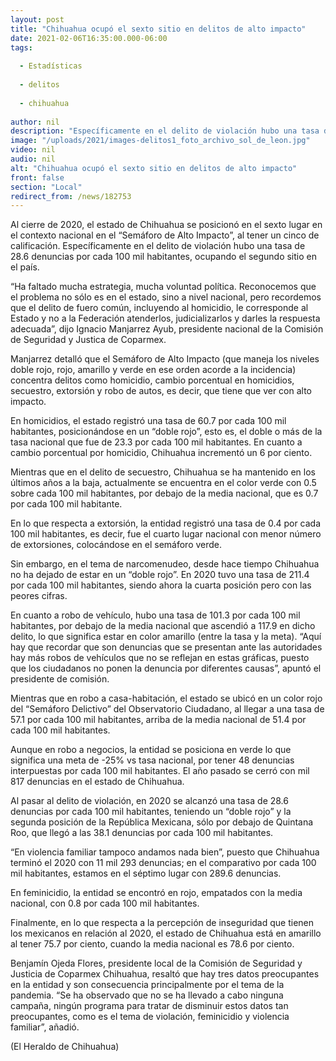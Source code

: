 ```yaml
---
layout: post
title: "Chihuahua ocupó el sexto sitio en delitos de alto impacto"
date: 2021-02-06T16:35:00.000-06:00
tags:
  
  - Estadísticas
  
  - delitos
  
  - chihuahua
  
author: nil
description: "Específicamente en el delito de violación hubo una tasa de 28.6 denuncias por cada 100 mil habitantes, ocupando el segundo sitio en el país"
image: "/uploads/2021/images-delitos1_foto_archivo_sol_de_leon.jpg"
video: nil
audio: nil
alt: "Chihuahua ocupó el sexto sitio en delitos de alto impacto"
front: false
section: "Local"
redirect_from: /news/182753
---
```


Al cierre de 2020, el estado de Chihuahua se posicionó en el sexto lugar en el contexto nacional en el “Semáforo de Alto Impacto”, al tener un cinco de calificación. Específicamente en el delito de violación hubo una tasa de 28.6 denuncias por cada 100 mil habitantes, ocupando el segundo sitio en el país.

“Ha faltado mucha estrategia, mucha voluntad política. Reconocemos que el problema no sólo es en el estado, sino a nivel nacional, pero recordemos que el delito de fuero común, incluyendo al homicidio, le corresponde al Estado y no a la Federación atenderlos, judicializarlos y darles la respuesta adecuada”, dijo Ignacio Manjarrez Ayub, presidente nacional de la Comisión de Seguridad y Justica de Coparmex.

Manjarrez detalló que el Semáforo de Alto Impacto (que maneja los niveles doble rojo, rojo, amarillo y verde en ese orden acorde a la incidencia) concentra delitos como homicidio, cambio porcentual en homicidios, secuestro, extorsión y robo de autos, es decir, que tiene que ver con alto impacto.

En homicidios, el estado registró una tasa de 60.7 por cada 100 mil habitantes, posicionándose en un “doble rojo”, esto es, el doble o más de la tasa nacional que fue de 23.3 por cada 100 mil habitantes. En cuanto a cambio porcentual por homicidio, Chihuahua incrementó un 6 por ciento.

Mientras que en el delito de secuestro, Chihuahua se ha mantenido en los últimos años a la baja, actualmente se encuentra en el color verde con 0.5 sobre cada 100 mil habitantes, por debajo de la media nacional, que es 0.7 por cada 100 mil habitante.

En lo que respecta a extorsión, la entidad registró una tasa de 0.4 por cada 100 mil habitantes, es decir, fue el cuarto lugar nacional con menor número de extorsiones, colocándose en el semáforo verde.

Sin embargo, en el tema de narcomenudeo, desde hace tiempo Chihuahua no ha dejado de estar en un “doble rojo”. En 2020 tuvo una tasa de 211.4 por cada 100 mil habitantes, siendo ahora la cuarta posición pero con las peores cifras.

En cuanto a robo de vehículo, hubo una tasa de 101.3 por cada 100 mil habitantes, por debajo de la media nacional que ascendió a 117.9 en dicho delito, lo que significa estar en color amarillo (entre la tasa y la meta). “Aquí hay que recordar que son denuncias que se presentan ante las autoridades hay más robos de vehículos que no se reflejan en estas gráficas, puesto que los ciudadanos no ponen la denuncia por diferentes causas”, apuntó el presidente de comisión.

Mientras que en robo a casa-habitación, el estado se ubicó en un color rojo del “Semáforo Delictivo” del Observatorio Ciudadano, al llegar a una tasa de 57.1 por cada 100 mil habitantes, arriba de la media nacional de 51.4 por cada 100 mil habitantes.

Aunque en robo a negocios, la entidad se posiciona en verde lo que significa una meta de -25% vs tasa nacional, por tener 48 denuncias interpuestas por cada 100 mil habitantes. El año pasado se cerró con mil 817 denuncias en el estado de Chihuahua.

Al pasar al delito de violación, en 2020 se alcanzó una tasa de 28.6 denuncias por cada 100 mil habitantes, teniendo un “doble rojo” y la segunda posición de la República Mexicana, sólo por debajo de Quintana Roo, que llegó a las 38.1 denuncias por cada 100 mil habitantes.

“En violencia familiar tampoco andamos nada bien”, puesto que Chihuahua terminó el 2020 con 11 mil 293 denuncias; en el comparativo por cada 100 mil habitantes, estamos en el séptimo lugar con 289.6 denuncias.

En feminicidio, la entidad se encontró en rojo, empatados con la media nacional, con 0.8 por cada 100 mil habitantes.

Finalmente, en lo que respecta a la percepción de inseguridad que tienen los mexicanos en relación al 2020, el estado de Chihuahua está en amarillo al tener 75.7 por ciento, cuando la media nacional es 78.6 por ciento.

Benjamín Ojeda Flores, presidente local de la Comisión de Seguridad y Justicia de Coparmex Chihuahua, resaltó que hay tres datos preocupantes en la entidad y son consecuencia principalmente por el tema de la pandemia. “Se ha observado que no se ha llevado a cabo ninguna campaña, ningún programa para tratar de disminuir estos datos tan preocupantes, como es el tema de violación, feminicidio y violencia familiar”, añadió.

(El Heraldo de Chihuahua)